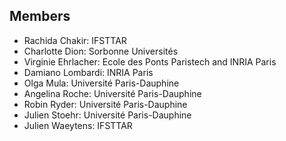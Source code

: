 
## Members

  * Rachida Chakir: IFSTTAR
  * Charlotte Dion: Sorbonne Universités
  * Virginie Ehrlacher: Ecole des Ponts Paristech and INRIA Paris
  * Damiano Lombardi: INRIA Paris
  * Olga Mula: Université Paris-Dauphine
  * Angelina Roche: Université Paris-Dauphine
  * Robin Ryder: Université Paris-Dauphine
  * Julien Stoehr: Université Paris-Dauphine
  * Julien Waeytens: IFSTTAR